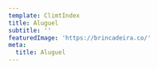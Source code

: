 ```yaml
---
template: ClimtIndex
title: Aluguel
subtitle: ''
featuredImage: 'https://brincadeira.co/'
meta:
  title: Aluguel
---
```

